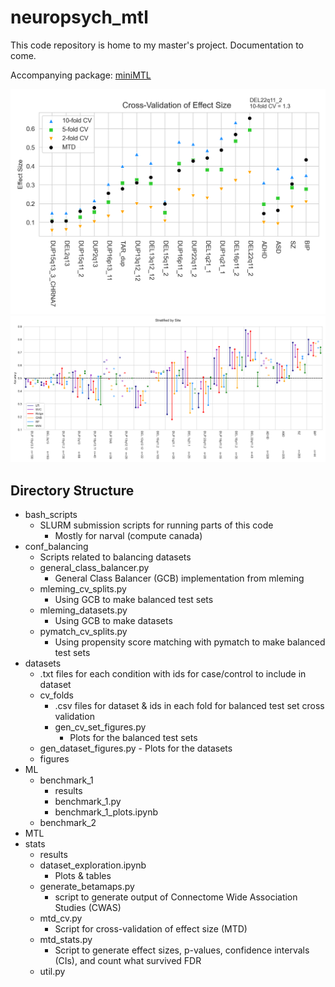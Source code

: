 # neuropsych_mtl
This code repository is home to my master's project.
Documentation to come.

Accompanying package: [miniMTL](https://github.com/harveyaa/miniMTL)

![image](/stats/results/effect_size_cv.png)
![image](/ML/benchmark_1/results/stratify.png)

## Directory Structure
- bash_scripts
    - SLURM submission scripts for running parts of this code 
        - Mostly for narval (compute canada) 
- conf_balancing
    - Scripts related to balancing datasets
    - general_class_balancer.py
        - General Class Balancer (GCB) implementation from mleming
    - mleming_cv_splits.py
        - Using GCB to make balanced test sets
    - mleming_datasets.py
        - Using GCB to make datasets
    - pymatch_cv_splits.py
        - Using propensity score matching with pymatch to make balanced test sets
- datasets
    - .txt files for each condition with ids for case/control to include in dataset
    - cv_folds
        - .csv files for dataset & ids in each fold for balanced test set cross validation
        - gen_cv_set_figures.py
            - Plots for the balanced test sets
    - gen_dataset_figures.py
            - Plots for the datasets 
    - figures
- ML
    - benchmark_1
        - results
        - benchmark_1.py
        - benchmark_1_plots.ipynb
    - benchmark_2
- MTL
- stats
    - results
    - dataset_exploration.ipynb
        - Plots & tables
    - generate_betamaps.py
        - script to generate output of Connectome Wide Association Studies (CWAS)
    - mtd_cv.py
        - Script for cross-validation of effect size (MTD)
    - mtd_stats.py
        - Script to generate effect sizes, p-values, confidence intervals (CIs), and count what survived FDR
    - util.py

